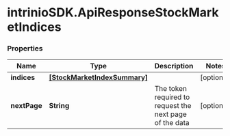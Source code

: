 # intrinioSDK.ApiResponseStockMarketIndices

### Properties
Name | Type | Description | Notes
------------ | ------------- | ------------- | -------------
**indices** | [**[StockMarketIndexSummary]**](StockMarketIndexSummary.md) |  | [optional] 
**nextPage** | **String** | The token required to request the next page of the data | [optional] 


